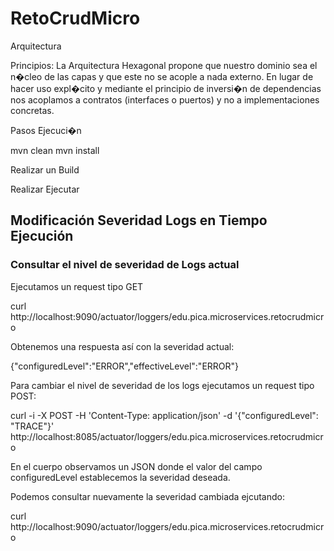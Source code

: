 # RetoCrudMicro

Arquitectura



Principios:
La Arquitectura Hexagonal propone que nuestro dominio sea el n�cleo de las capas y que este no se acople a nada externo. En lugar de hacer uso expl�cito y mediante el principio de inversi�n de dependencias nos acoplamos a contratos (interfaces o puertos) y no a implementaciones concretas.

Pasos Ejecuci�n

mvn clean
mvn install

Realizar un Build

Realizar Ejecutar

## Modificación Severidad Logs en Tiempo Ejecución

### Consultar el nivel de severidad de Logs actual

Ejecutamos un request tipo GET

curl http://localhost:9090/actuator/loggers/edu.pica.microservices.retocrudmicro

Obtenemos una respuesta así con la severidad actual:

{"configuredLevel":"ERROR","effectiveLevel":"ERROR"}

Para cambiar el nivel de severidad de los logs ejecutamos un request tipo POST:

curl -i -X POST -H 'Content-Type: application/json' -d '{"configuredLevel": "TRACE"}' http://localhost:8085/actuator/loggers/edu.pica.microservices.retocrudmicro

En el cuerpo observamos un JSON donde el valor del campo configuredLevel establecemos la severidad deseada.

Podemos consultar nuevamente la severidad cambiada ejcutando:

curl http://localhost:9090/actuator/loggers/edu.pica.microservices.retocrudmicro



